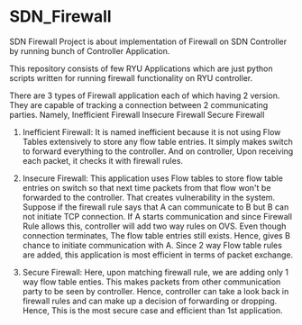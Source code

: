 SDN_Firewall
============

SDN Firewall Project is about implementation of Firewall on SDN Controller by running bunch of Controller Application.

This repository consists of few RYU Applications which are just python scripts written for running firewall functionality on RYU controller. 

There are 3 types of Firewall application each of which having 2 version. They are capable of tracking a connection between 2 communicating parties. Namely,
Inefficient Firewall
Insecure Firewall
Secure Firewall

1) Inefficient Firewall:
It is named inefficient because it is not using Flow Tables extensively to store any flow table entries. It simply makes switch to forward everything to the controller. And on controller, Upon receiving each packet, it checks it with firewall rules. 

2) Insecure Firewall:
This application uses Flow tables to store flow table entries on switch so that next time packets from that flow won't be forwarded to the controller. That creates vulnerability in the system. Suppose if the firewall rule says that A can communicate to B but B can not initiate TCP connection. If A starts communication and since Firewall Rule allows this, controller will add two way rules on OVS. Even though connection terminates, The flow table entries still exists. Hence, gives B chance to initiate communication with A. Since 2 way Flow table rules are added, this application is most efficient in terms of packet exchange. 

3) Secure Firewall:
Here, upon matching firewall rule, we are adding only 1 way flow table enties. This makes packets from other communication party to be seen by controller. Hence, controller can take a look back in firewall rules and can make up a decision of forwarding or dropping. Hence, This is the most secure case and efficient than 1st application.


